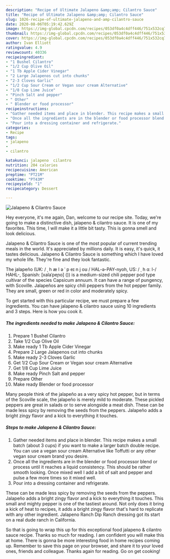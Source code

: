 ```yaml
---
description: "Recipe of Ultimate Jalapeno &amp;amp; Cilantro Sauce"
title: "Recipe of Ultimate Jalapeno &amp;amp; Cilantro Sauce"
slug: 1026-recipe-of-ultimate-jalapeno-and-amp-cilantro-sauce
date: 2020-08-06T05:19:42.629Z
image: https://img-global.cpcdn.com/recipes/053df0a4c4dff446/751x532cq70/jalapeno-cilantro-sauce-recipe-main-photo.jpg
thumbnail: https://img-global.cpcdn.com/recipes/053df0a4c4dff446/751x532cq70/jalapeno-cilantro-sauce-recipe-main-photo.jpg
cover: https://img-global.cpcdn.com/recipes/053df0a4c4dff446/751x532cq70/jalapeno-cilantro-sauce-recipe-main-photo.jpg
author: Ivan Elliott
ratingvalue: 4.9
reviewcount: 40336
recipeingredient:
- "1 Bushel Cilantro"
- "1/2 Cup Olive Oil"
- "1 Tb Apple Cider Vinegar"
- "2 Large Jalapenos cut into chunks"
- "2-3 Cloves Garlic"
- "1/2 Cup Sour Cream or Vegan sour cream Alternative"
- "1/8 Cup Lime Juice"
- "Pinch Salt and pepper"
- " Other"
- " Blender or food processor"
recipeinstructions:
- "Gather needed items and place in blender. This recipe makes a small batch (about 3 cups) if you want to make a larger batch double recipe. You can use a vegan sour cream Alternative like Toffutti or any other vegan sour cream brand you desire."
- "Once all the ingredients are in the blender or food processor blend or process until it reaches a liquid consistency. This should be rather smooth looking. Once mixed well I add a bit of salt and pepper and pulse a few more times so it mixed well."
- "Pour into a dressing container and refrigerate."
categories:
- Recipe
tags:
- jalapeno
- 
- cilantro

katakunci: jalapeno  cilantro 
nutrition: 204 calories
recipecuisine: American
preptime: "PT21M"
cooktime: "PT43M"
recipeyield: "1"
recipecategory: Dessert

---
```



![Jalapeno &amp; Cilantro Sauce](https://img-global.cpcdn.com/recipes/053df0a4c4dff446/751x532cq70/jalapeno-cilantro-sauce-recipe-main-photo.jpg)

Hey everyone, it's me again, Dan, welcome to our recipe site. Today, we're going to make a distinctive dish, jalapeno &amp; cilantro sauce. It is one of my favorites. This time, I will make it a little bit tasty. This is gonna smell and look delicious.

Jalapeno &amp; Cilantro Sauce is one of the most popular of current trending meals in the world. It's appreciated by millions daily. It is easy, it's quick, it tastes delicious. Jalapeno &amp; Cilantro Sauce is something which I have loved my whole life. They're fine and they look fantastic.

The jalapeño (UK: / ˌ h æ l ə ˈ p eɪ n j oʊ / HAL-ə-PAY-nyoh, US: / ˌ h ɑː l-/ HAHL-, Spanish: [xalaˈpeɲo] ()) is a medium-sized chili pepper pod type cultivar of the species Capsicum annuum. It can have a range of pungency, with Scoville. Jalapeños are spicy chili peppers from the hot pepper family. They are small, green or red in color and moderately spicy.


To get started with this particular recipe, we must prepare a few ingredients. You can have jalapeno &amp; cilantro sauce using 10 ingredients and 3 steps. Here is how you cook it.

<!--inarticleads1-->

##### The ingredients needed to make Jalapeno &amp; Cilantro Sauce:

1. Prepare 1 Bushel Cilantro
1. Take 1/2 Cup Olive Oil
1. Make ready 1 Tb Apple Cider Vinegar
1. Prepare 2 Large Jalapenos cut into chunks
1. Make ready 2-3 Cloves Garlic
1. Get 1/2 Cup Sour Cream or Vegan sour cream Alternative
1. Get 1/8 Cup Lime Juice
1. Make ready Pinch Salt and pepper
1. Prepare  Other
1. Make ready  Blender or food processor


Many people think of the jalapeño as a very spicy hot pepper, but in terms of the Scoville scale, the jalapeño is merely mild to moderate. These pickled peppers are great in salads or to serve alongside a meat dish. These can be made less spicy by removing the seeds from the peppers. Jalapeño adds a bright zingy flavor and a kick to everything it touches. 

<!--inarticleads2-->

##### Steps to make Jalapeno &amp; Cilantro Sauce:

1. Gather needed items and place in blender. This recipe makes a small batch (about 3 cups) if you want to make a larger batch double recipe. You can use a vegan sour cream Alternative like Toffutti or any other vegan sour cream brand you desire.
1. Once all the ingredients are in the blender or food processor blend or process until it reaches a liquid consistency. This should be rather smooth looking. Once mixed well I add a bit of salt and pepper and pulse a few more times so it mixed well.
1. Pour into a dressing container and refrigerate.


These can be made less spicy by removing the seeds from the peppers. Jalapeño adds a bright zingy flavor and a kick to everything it touches. This small and mighty pepper is one of the tastiest around. Not only does it bring a kick of heat to recipes, it adds a bright zingy flavor that&#39;s hard to replicate with any other ingredient. Jalapeno Ranch Dip Ranch dressing got its start on a real dude ranch in California. 

So that is going to wrap this up for this exceptional food jalapeno &amp; cilantro sauce recipe. Thanks so much for reading. I am confident you will make this at home. There is gonna be more interesting food in home recipes coming up. Remember to save this page on your browser, and share it to your loved ones, friends and colleague. Thanks again for reading. Go on get cooking!
